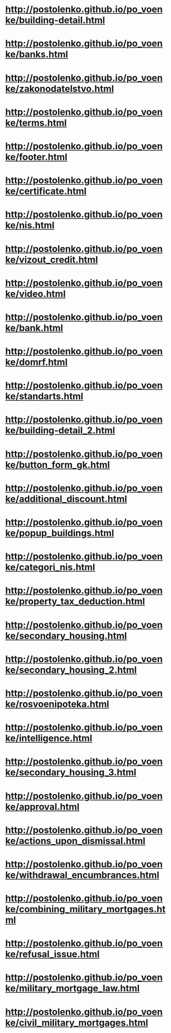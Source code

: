 # http://postolenko.github.io/po_voenke/building-detail.html
# http://postolenko.github.io/po_voenke/banks.html
# http://postolenko.github.io/po_voenke/zakonodatelstvo.html
# http://postolenko.github.io/po_voenke/terms.html
# http://postolenko.github.io/po_voenke/footer.html
# http://postolenko.github.io/po_voenke/certificate.html
# http://postolenko.github.io/po_voenke/nis.html
# http://postolenko.github.io/po_voenke/vizout_credit.html
# http://postolenko.github.io/po_voenke/video.html
# http://postolenko.github.io/po_voenke/bank.html
# http://postolenko.github.io/po_voenke/domrf.html
# http://postolenko.github.io/po_voenke/standarts.html
# http://postolenko.github.io/po_voenke/building-detail_2.html
# http://postolenko.github.io/po_voenke/button_form_gk.html
# http://postolenko.github.io/po_voenke/additional_discount.html
# http://postolenko.github.io/po_voenke/popup_buildings.html
# http://postolenko.github.io/po_voenke/categori_nis.html
# http://postolenko.github.io/po_voenke/property_tax_deduction.html
# http://postolenko.github.io/po_voenke/secondary_housing.html
# http://postolenko.github.io/po_voenke/secondary_housing_2.html
# http://postolenko.github.io/po_voenke/rosvoenipoteka.html
# http://postolenko.github.io/po_voenke/intelligence.html
# http://postolenko.github.io/po_voenke/secondary_housing_3.html
# http://postolenko.github.io/po_voenke/approval.html
# http://postolenko.github.io/po_voenke/actions_upon_dismissal.html
# http://postolenko.github.io/po_voenke/withdrawal_encumbrances.html
# http://postolenko.github.io/po_voenke/combining_military_mortgages.html
# http://postolenko.github.io/po_voenke/refusal_issue.html
# http://postolenko.github.io/po_voenke/military_mortgage_law.html
# http://postolenko.github.io/po_voenke/civil_military_mortgages.html